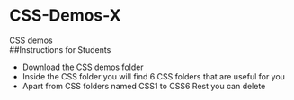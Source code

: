 # CSS-Demos-X
CSS demos <br>
##Instructions for Students 
- Download the CSS demos folder 
- Inside the CSS folder you will find 6 CSS folders that are useful for you 
- Apart from CSS folders named CSS1 to CSS6 Rest you can delete 
